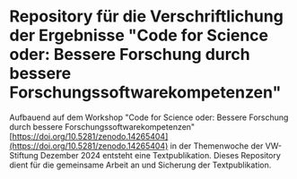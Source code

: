 # Repository für die Verschriftlichung der Ergebnisse "Code for Science oder: Bessere Forschung durch bessere Forschungssoftwarekompetenzen"
Aufbauend auf dem Workshop "Code for Science oder: Bessere Forschung durch bessere Forschungssoftwarekompetenzen" [https://doi.org/10.5281/zenodo.14265404](https://doi.org/10.5281/zenodo.14265404) in der Themenwoche der VW-Stiftung Dezember 2024 entsteht eine Textpublikation. Dieses Repository dient für die gemeinsame Arbeit an und Sicherung der Textpublikation.